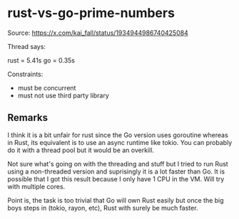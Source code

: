 # rust-vs-go-prime-numbers

Source: https://x.com/kai_fall/status/1934944986740425084

Thread says:

rust = 5.41s
go = 0.35s

Constraints:
- must be concurrent
- must not use third party library

## Remarks

I think it is a bit unfair for rust since the Go version uses
goroutine whereas in Rust, its equivalent is to use an async runtime
like tokio. You can probably do it with a thread pool but it would be an overkill.

Not sure what's going on with the threading and stuff but I tried to
run Rust using a non-threaded version and suprisingly it is a lot faster than Go.
It is possible that I got this result because I only have 1 CPU in the VM.
Will try with multiple cores.

Point is, the task is too trivial that Go will own Rust easily but once
the big boys steps in (tokio, rayon, etc), Rust with surely be much faster.
